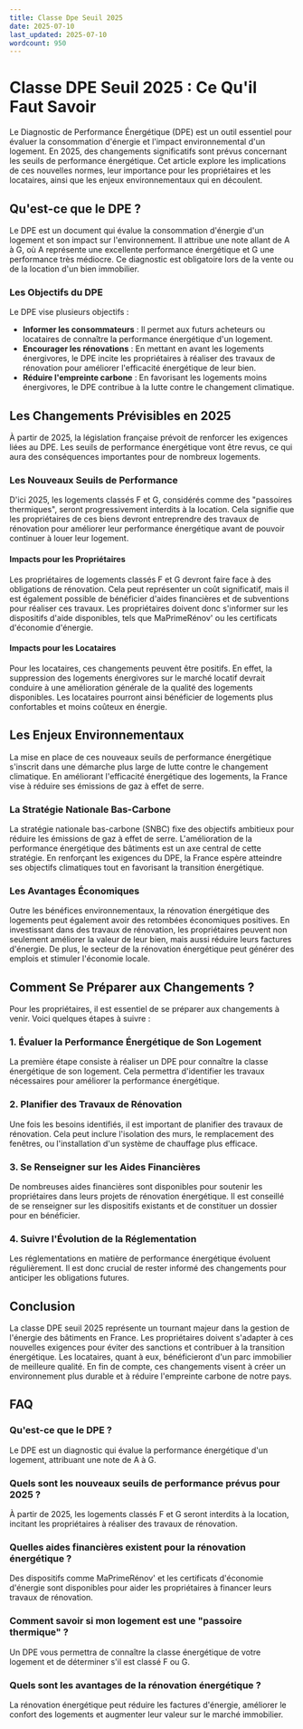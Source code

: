 ```yaml
---
title: Classe Dpe Seuil 2025
date: 2025-07-10
last_updated: 2025-07-10
wordcount: 950
---
```


# Classe DPE Seuil 2025 : Ce Qu'il Faut Savoir

Le Diagnostic de Performance Énergétique (DPE) est un outil essentiel pour évaluer la consommation d'énergie et l'impact environnemental d'un logement. En 2025, des changements significatifs sont prévus concernant les seuils de performance énergétique. Cet article explore les implications de ces nouvelles normes, leur importance pour les propriétaires et les locataires, ainsi que les enjeux environnementaux qui en découlent.

## Qu'est-ce que le DPE ?

Le DPE est un document qui évalue la consommation d'énergie d'un logement et son impact sur l'environnement. Il attribue une note allant de A à G, où A représente une excellente performance énergétique et G une performance très médiocre. Ce diagnostic est obligatoire lors de la vente ou de la location d'un bien immobilier.

### Les Objectifs du DPE

Le DPE vise plusieurs objectifs :

- **Informer les consommateurs** : Il permet aux futurs acheteurs ou locataires de connaître la performance énergétique d'un logement.
- **Encourager les rénovations** : En mettant en avant les logements énergivores, le DPE incite les propriétaires à réaliser des travaux de rénovation pour améliorer l'efficacité énergétique de leur bien.
- **Réduire l'empreinte carbone** : En favorisant les logements moins énergivores, le DPE contribue à la lutte contre le changement climatique.

## Les Changements Prévisibles en 2025

À partir de 2025, la législation française prévoit de renforcer les exigences liées au DPE. Les seuils de performance énergétique vont être revus, ce qui aura des conséquences importantes pour de nombreux logements.

### Les Nouveaux Seuils de Performance

D'ici 2025, les logements classés F et G, considérés comme des "passoires thermiques", seront progressivement interdits à la location. Cela signifie que les propriétaires de ces biens devront entreprendre des travaux de rénovation pour améliorer leur performance énergétique avant de pouvoir continuer à louer leur logement.

#### Impacts pour les Propriétaires

Les propriétaires de logements classés F et G devront faire face à des obligations de rénovation. Cela peut représenter un coût significatif, mais il est également possible de bénéficier d'aides financières et de subventions pour réaliser ces travaux. Les propriétaires doivent donc s'informer sur les dispositifs d'aide disponibles, tels que MaPrimeRénov' ou les certificats d'économie d'énergie.

#### Impacts pour les Locataires

Pour les locataires, ces changements peuvent être positifs. En effet, la suppression des logements énergivores sur le marché locatif devrait conduire à une amélioration générale de la qualité des logements disponibles. Les locataires pourront ainsi bénéficier de logements plus confortables et moins coûteux en énergie.

## Les Enjeux Environnementaux

La mise en place de ces nouveaux seuils de performance énergétique s'inscrit dans une démarche plus large de lutte contre le changement climatique. En améliorant l'efficacité énergétique des logements, la France vise à réduire ses émissions de gaz à effet de serre.

### La Stratégie Nationale Bas-Carbone

La stratégie nationale bas-carbone (SNBC) fixe des objectifs ambitieux pour réduire les émissions de gaz à effet de serre. L'amélioration de la performance énergétique des bâtiments est un axe central de cette stratégie. En renforçant les exigences du DPE, la France espère atteindre ses objectifs climatiques tout en favorisant la transition énergétique.

### Les Avantages Économiques

Outre les bénéfices environnementaux, la rénovation énergétique des logements peut également avoir des retombées économiques positives. En investissant dans des travaux de rénovation, les propriétaires peuvent non seulement améliorer la valeur de leur bien, mais aussi réduire leurs factures d'énergie. De plus, le secteur de la rénovation énergétique peut générer des emplois et stimuler l'économie locale.

## Comment Se Préparer aux Changements ?

Pour les propriétaires, il est essentiel de se préparer aux changements à venir. Voici quelques étapes à suivre :

### 1. Évaluer la Performance Énergétique de Son Logement

La première étape consiste à réaliser un DPE pour connaître la classe énergétique de son logement. Cela permettra d'identifier les travaux nécessaires pour améliorer la performance énergétique.

### 2. Planifier des Travaux de Rénovation

Une fois les besoins identifiés, il est important de planifier des travaux de rénovation. Cela peut inclure l'isolation des murs, le remplacement des fenêtres, ou l'installation d'un système de chauffage plus efficace.

### 3. Se Renseigner sur les Aides Financières

De nombreuses aides financières sont disponibles pour soutenir les propriétaires dans leurs projets de rénovation énergétique. Il est conseillé de se renseigner sur les dispositifs existants et de constituer un dossier pour en bénéficier.

### 4. Suivre l'Évolution de la Réglementation

Les réglementations en matière de performance énergétique évoluent régulièrement. Il est donc crucial de rester informé des changements pour anticiper les obligations futures.

## Conclusion

La classe DPE seuil 2025 représente un tournant majeur dans la gestion de l'énergie des bâtiments en France. Les propriétaires doivent s'adapter à ces nouvelles exigences pour éviter des sanctions et contribuer à la transition énergétique. Les locataires, quant à eux, bénéficieront d'un parc immobilier de meilleure qualité. En fin de compte, ces changements visent à créer un environnement plus durable et à réduire l'empreinte carbone de notre pays.

## FAQ

### Qu'est-ce que le DPE ?

Le DPE est un diagnostic qui évalue la performance énergétique d'un logement, attribuant une note de A à G.

### Quels sont les nouveaux seuils de performance prévus pour 2025 ?

À partir de 2025, les logements classés F et G seront interdits à la location, incitant les propriétaires à réaliser des travaux de rénovation.

### Quelles aides financières existent pour la rénovation énergétique ?

Des dispositifs comme MaPrimeRénov' et les certificats d'économie d'énergie sont disponibles pour aider les propriétaires à financer leurs travaux de rénovation.

### Comment savoir si mon logement est une "passoire thermique" ?

Un DPE vous permettra de connaître la classe énergétique de votre logement et de déterminer s'il est classé F ou G.

### Quels sont les avantages de la rénovation énergétique ?

La rénovation énergétique peut réduire les factures d'énergie, améliorer le confort des logements et augmenter leur valeur sur le marché immobilier.